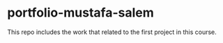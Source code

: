 # portfolio-mustafa-salem
This repo includes the work that related to the first project in this course.
